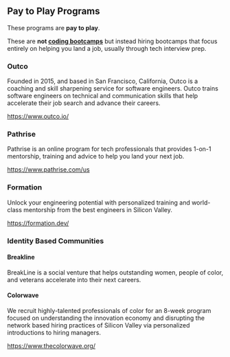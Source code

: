 ## Pay to Play Programs

These programs are **pay to play**.

These are **not [coding bootcamps](https://www.coursereport.com/)** but instead hiring bootcamps that focus entirely on helping you land a job, usually through tech interview prep.

### Outco

Founded in 2015, and based in San Francisco, California, Outco is a coaching and skill sharpening service for software engineers. Outco trains software engineers on technical and communication skills that help accelerate their job search and advance their careers.

https://www.outco.io/

### Pathrise

Pathrise is an online program for tech professionals that provides 1-on-1 mentorship, training and advice to help you land your next job.

https://www.pathrise.com/us

### Formation

Unlock your engineering potential with personalized training and world-class mentorship from the best engineers in Silicon Valley.

https://formation.dev/

### Identity Based Communities

#### Breakline

BreakLine is a social venture that helps outstanding women, people of color, and veterans accelerate into their next careers.

#### Colorwave

We recruit highly-talented professionals of color for an 8-week program focused on understanding the innovation economy and disrupting the network based hiring practices of Silicon Valley via personalized introductions to hiring managers.

https://www.thecolorwave.org/
